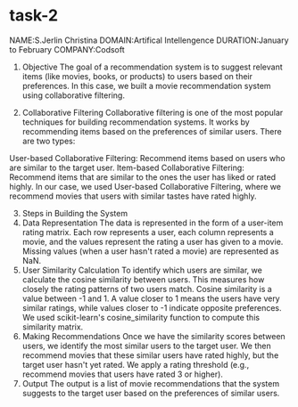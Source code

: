 # task-2
NAME:S.Jerlin Christina
DOMAIN:Artifical Intellengence
DURATION:January to February
COMPANY:Codsoft
1. Objective
The goal of a recommendation system is to suggest relevant items (like movies, books, or products) to users based on their preferences. In this case, we built a movie recommendation system using collaborative filtering.

2. Collaborative Filtering
Collaborative filtering is one of the most popular techniques for building recommendation systems. It works by recommending items based on the preferences of similar users. There are two types:

User-based Collaborative Filtering: Recommend items based on users who are similar to the target user.
Item-based Collaborative Filtering: Recommend items that are similar to the ones the user has liked or rated highly.
In our case, we used User-based Collaborative Filtering, where we recommend movies that users with similar tastes have rated highly.

3. Steps in Building the System
1. Data Representation
The data is represented in the form of a user-item rating matrix. Each row represents a user, each column represents a movie, and the values represent the rating a user has given to a movie.
Missing values (when a user hasn't rated a movie) are represented as NaN.
2. User Similarity Calculation
To identify which users are similar, we calculate the cosine similarity between users. This measures how closely the rating patterns of two users match.
Cosine similarity is a value between -1 and 1. A value closer to 1 means the users have very similar ratings, while values closer to -1 indicate opposite preferences.
We used scikit-learn's cosine_similarity function to compute this similarity matrix.
3. Making Recommendations
Once we have the similarity scores between users, we identify the most similar users to the target user.
We then recommend movies that these similar users have rated highly, but the target user hasn't yet rated.
We apply a rating threshold (e.g., recommend movies that users have rated 3 or higher).
4. Output
The output is a list of movie recommendations that the system suggests to the target user based on the preferences of similar users.

